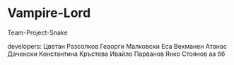 # Vampire-Lord
Team-Project-Snake

developers:
Цветан Разсолков
Геаорги Малковски
Еса Вехманен
Атанас Даченски
Константина Кръстева
Ивайло Парванов
Янко Стоянов
аа бб
